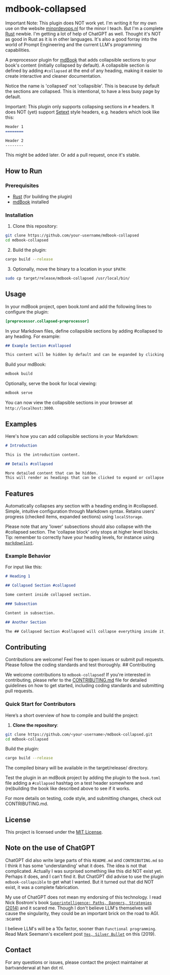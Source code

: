 # mdbook-collapsed

Important Note: This plugin does NOT work yet. I'm writing it for my own use on the website [minordevops.nl](https://minordevops.nl) for the minor I teach. But I'm a complete [Rust](https://www.rust-lang.org/) newbie. I'm getting a lot of help of ChatGPT as well. Thought it's NOT as good in Rust as it is in other languages. It's also a good forray into the world of Prompt Engineering and the current LLM's programming capabilities.

A preprocessor plugin for [mdBook](https://rust-lang.github.io/mdBook/) that adds collapsible sections to your book's content (initially collapsed by default). A collapsible section is defined by adding `#collapsed` at the end of any heading, making it easier to create interactive and cleaner documentation.

Notice the name is 'collapsed' not 'collapsible'. This is beacuse by default the sections are collapsed. This is intentional, to have a less busy page by default.

Important: This plugin only supports collapsing sections in `#` headers. It does NOT (yet) support [Setext](https://en.wikipedia.org/wiki/Setext) style headers, e.g. headers which look like this:

```markdown
Header 1
========

Header 2
--------
```

This might be added later. Or add a pull request, once it's stable.

## How to Run

### Prerequisites

- [Rust](https://www.rust-lang.org/tools/install) (for building the plugin)
- [mdBook](https://github.com/rust-lang/mdBook) installed

### Installation

1. Clone this repository:

```bash
git clone https://github.com/your-username/mdbook-collapsed
cd mdbook-collapsed
```

2. Build the plugin:

```bash
cargo build --release
```

3. Optionally, move the binary to a location in your `$PATH`:

```bash
sudo cp target/release/mdbook-collapsed /usr/local/bin/
```

## Usage

In your mdBook project, open book.toml and add the following lines to configure the plugin:

```toml
[preprocessor.collapsed-preprocessor]
```

In your Markdown files, define collapsible sections by adding #collapsed to any heading. For example:

```markdown
## Example Section #collapsed

This content will be hidden by default and can be expanded by clicking the heading.
```

Build your mdBook:

```bash
mdbook build
```

Optionally, serve the book for local viewing:

```bash
mdbook serve
```

You can now view the collapsible sections in your browser at `http://localhost:3000`.

## Examples

Here's how you can add collapsible sections in your Markdown:

```markdown
# Introduction

This is the introduction content.

## Details #collapsed

More detailed content that can be hidden.
This will render as headings that can be clicked to expand or collapse the content beneath them.
```

## Features

Automatically collapses any section with a heading ending in #collapsed.
Simple, intuitive configuration through Markdown syntax.
Retains users' progress (checked items, expanded sections) using `localStorage`.

Please note that any 'lower' subsections should also collapse with the #collapsed section.
The 'collapse block' only stops at higher level blocks. Tip: remember to correctly have your heading levels, for instance using [`markdownlint`](https://github.com/DavidAnson/markdownlint).

### Example Behavior

For input like this:

```markdown
# Heading 1

## Collapsed Section #collapsed

Some content inside collapsed section.

### Subsection

Content in subsection.

## Another Section

The ## Collapsed Section #collapsed will collapse everything inside it, including ### Subsection, but not the subsequent ## Another Section.
```

## Contributing

Contributions are welcome! Feel free to open issues or submit pull requests. Please follow the coding standards and test thoroughly. ## Contributing

We welcome contributions to `mdbook-collapsed`! If you're interested in contributing, please refer to the [CONTRIBUTING.md](./CONTRIBUTING.md) file for detailed guidelines on how to get started, including coding standards and submitting pull requests.

### Quick Start for Contributors

Here’s a short overview of how to compile and build the project:

1. **Clone the repository**:

```bash
git clone https://github.com/<your-username>/mdbook-collapsed.git
cd mdbook-collapsed
```

Build the plugin:

```bash
cargo build --release
```

The compiled binary will be available in the target/release/ directory.

Test the plugin in an mdBook project by adding the plugin to the `book.toml` file adding a `#collapsed` hashtag on a test header somewhere and (re)building the book like described above to see if it works.

For more details on testing, code style, and submitting changes, check out CONTRIBUTING.md.

## License

This project is licensed under the [MIT License](https://opensource.org/license/mit).

## Note on the use of ChatGPT

ChatGPT did also write large parts of this `README.md` and `CONTRIBUTING.md` so I think it has some 'understanding' what it does. The idea is not that complicated. Actually I was surprised something like this did NOT exist yet. Perhaps it does, and I can't find it. But ChatGPT did advise to use the plugin `mdbook-collapsible` to get what I wanted. But it turned out that did NOT exist, it was a complete fabrication.

My use of ChatGPT does not mean my endorsing of this technology. I read Nick Bostrom's book [`Superintelligence: Paths, Dangers, Strategies` (2014)](https://en.wikipedia.org/wiki/Superintelligence:_Paths,_Dangers,_Strategies) and it scared me. Though I don't believe LLM's themselves will cause the singularity, they could be an important brick on the road to AGI. :scared

I believe LLM's will be a 10x factor, sooner than `Functional programming`. Read Mark Seemann's excellent post [`Yes, Silver Bullet`](https://blog.ploeh.dk/2019/07/01/yes-silver-bullet/) on this (2019).

## Contact

For any questions or issues, please contact the project maintainer at bartvanderwal at han dot nl.
